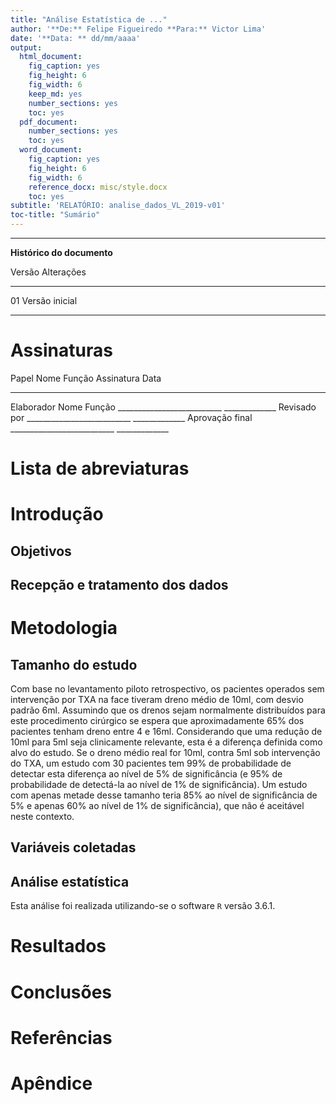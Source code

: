 ```yaml
---
title: "Análise Estatística de ..."
author: '**De:** Felipe Figueiredo **Para:** Victor Lima'
date: '**Data: ** dd/mm/aaaa'
output:
  html_document:
    fig_caption: yes
    fig_height: 6
    fig_width: 6
    keep_md: yes
    number_sections: yes
    toc: yes
  pdf_document:
    number_sections: yes
    toc: yes
  word_document:
    fig_caption: yes
    fig_height: 6
    fig_width: 6
    reference_docx: misc/style.docx
    toc: yes
subtitle: 'RELATÓRIO: analise_dados_VL_2019-v01'
toc-title: "Sumário"
---
```




---

**Histórico do documento**


Versão   Alterações     
-------  ---------------
01       Versão inicial 

---

# Assinaturas


Papel             Nome   Função   Assinatura                   Data          
----------------  -----  -------  ---------------------------  --------------
Elaborador        Nome   Função   __________________________   _____________ 
Revisado por                      __________________________   _____________ 
Aprovação final                   __________________________   _____________ 

# Lista de abreviaturas

# Introdução

## Objetivos

## Recepção e tratamento dos dados

# Metodologia

## Tamanho do estudo

Com base no levantamento piloto retrospectivo, os pacientes operados sem intervenção por TXA na face tiveram dreno médio de 10ml, com desvio padrão 6ml.
Assumindo que os drenos sejam normalmente distribuídos para este procedimento cirúrgico se espera que aproximadamente 65% dos pacientes tenham dreno entre 4 e 16ml.
Considerando que uma redução de 10ml para 5ml seja clinicamente relevante, esta é a diferença definida como alvo do estudo.
Se o dreno médio real for 10ml, contra 5ml sob intervenção do TXA, um estudo com 30 pacientes tem 99% de probabilidade de detectar esta diferença ao nível de 5% de significância (e 95% de probabilidade de detectá-la ao nível de 1% de significância).
Um estudo com apenas metade desse tamanho teria 85% ao nível de significância de 5% e apenas 60% ao nível de 1% de significância), que não é aceitável neste contexto.

## Variáveis coletadas

## Análise estatística

Esta análise foi realizada utilizando-se o software `R` versão 3.6.1.

# Resultados

<!-- # Exceções e Desvios do teste -->

# Conclusões


# Referências

# Apêndice

